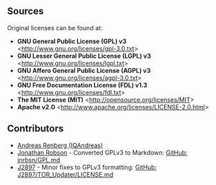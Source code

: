 
## Sources

Original licenses can be found at:
 
 * **GNU General Public License (GPL) v3**  &lt;<http://www.gnu.org/licenses/gpl-3.0.txt>&gt;
 * **GNU Lesser General Public License (LGPL) v3**  &lt;<http://www.gnu.org/licenses/lgpl.txt>&gt;
 * **GNU Affero General Public License (AGPL) v3**  &lt;<http://www.gnu.org/licenses/agpl-3.0.txt>&gt;
 * **GNU Free Documentation License (FDL) v1.3**  &lt;<http://www.gnu.org/licenses/fdl.txt>&gt;
 * **The MIT License (MIT)**  &lt;<http://opensource.org/licenses/MIT>&gt;
 * **Apache v2.0**  &lt;<http://www.apache.org/licenses/LICENSE-2.0.html>&gt;

## Contributors

* [Andreas Renberg (IQAndreas)](https://github.com/IQAndreas)
* [Jonathan Robson](https://github.com/jnrbsn) - Converted GPLv3 to Markdown: [GitHub: jnrbsn/GPL.md](https://gist.github.com/jnrbsn/708961)
* [J2897](https://github.com/J2897) - Minor fixes to GPLv3 formatting: [GitHub: J2897/TOR_Updater/LICENSE.md](https://github.com/J2897/TOR_Updater/blob/master/LICENSE.md)


